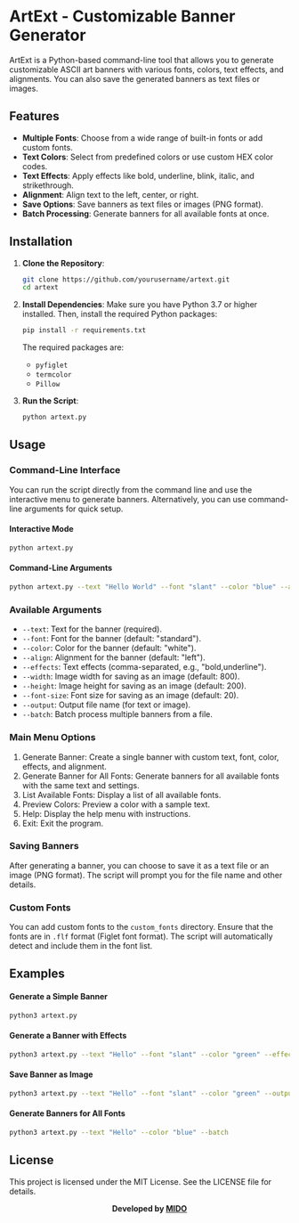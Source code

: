 
# ArtExt - Customizable Banner Generator

ArtExt is a Python-based command-line tool that allows you to generate customizable ASCII art banners with various fonts, colors, text effects, and alignments. You can also save the generated banners as text files or images.

## Features

- **Multiple Fonts**: Choose from a wide range of built-in fonts or add custom fonts.
- **Text Colors**: Select from predefined colors or use custom HEX color codes.
- **Text Effects**: Apply effects like bold, underline, blink, italic, and strikethrough.
- **Alignment**: Align text to the left, center, or right.
- **Save Options**: Save banners as text files or images (PNG format).
- **Batch Processing**: Generate banners for all available fonts at once.

## Installation

1. **Clone the Repository**:
   ```bash
   git clone https://github.com/yourusername/artext.git
   cd artext
   ```

2. **Install Dependencies**:
   Make sure you have Python 3.7 or higher installed. Then, install the required Python packages:
   ```bash
   pip install -r requirements.txt
   ```

   The required packages are:
   - `pyfiglet`
   - `termcolor`
   - `Pillow`

3. **Run the Script**:
   ```bash
   python artext.py
   ```

## Usage

### Command-Line Interface

You can run the script directly from the command line and use the interactive menu to generate banners. Alternatively, you can use command-line arguments for quick setup.

#### Interactive Mode
```bash
python artext.py
```

#### Command-Line Arguments
```bash
python artext.py --text "Hello World" --font "slant" --color "blue" --align "center" --effects "bold,underline"
```

### Available Arguments

- `--text`: Text for the banner (required).
- `--font`: Font for the banner (default: "standard").
- `--color`: Color for the banner (default: "white").
- `--align`: Alignment for the banner (default: "left").
- `--effects`: Text effects (comma-separated, e.g., "bold,underline").
- `--width`: Image width for saving as an image (default: 800).
- `--height`: Image height for saving as an image (default: 200).
- `--font-size`: Font size for saving as an image (default: 20).
- `--output`: Output file name (for text or image).
- `--batch`: Batch process multiple banners from a file.

### Main Menu Options

1. Generate Banner: Create a single banner with custom text, font, color, effects, and alignment.
2. Generate Banner for All Fonts: Generate banners for all available fonts with the same text and settings.
3. List Available Fonts: Display a list of all available fonts.
4. Preview Colors: Preview a color with a sample text.
5. Help: Display the help menu with instructions.
6. Exit: Exit the program.

### Saving Banners

After generating a banner, you can choose to save it as a text file or an image (PNG format). The script will prompt you for the file name and other details.

### Custom Fonts

You can add custom fonts to the `custom_fonts` directory. Ensure that the fonts are in `.flf` format (Figlet font format). The script will automatically detect and include them in the font list.

## Examples

#### Generate a Simple Banner
```bash
python3 artext.py
```

#### Generate a Banner with Effects
```bash
python3 artext.py --text "Hello" --font "slant" --color "green" --effects "bold,underline"
```

#### Save Banner as Image
```bash
python3 artext.py --text "Hello" --font "slant" --color "green" --output "banner.png"
```

#### Generate Banners for All Fonts
```bash
python3 artext.py --text "Hello" --color "blue" --batch
```

## License

This project is licensed under the MIT License. See the LICENSE file for details.

**<p align="center"> Developed by <a href="https://github.com/Midohajhouj">MIDO</a> </p>**

